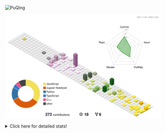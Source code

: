 ![PuQing](https://user-images.githubusercontent.com/27223114/171565019-9a56fae6-b08b-421f-99db-7e830da42371.png)

![](./profile-3d-contrib/profile-season-animate.svg)

<details>
<summary>Click here for detailed stats!</summary>

<!--START_SECTION:waka-->
**I'm a Night 🦉** 

```text
🌞 Morning    46 commits     ███░░░░░░░░░░░░░░░░░░░░░░   12.04% 
🌆 Daytime    127 commits    ████████░░░░░░░░░░░░░░░░░   33.25% 
🌃 Evening    111 commits    ███████░░░░░░░░░░░░░░░░░░   29.06% 
🌙 Night      98 commits     ██████░░░░░░░░░░░░░░░░░░░   25.65%

```


📊 **This Week I Spent My Time On** 

```text
💬 Programming Languages: 
JavaScript               15 hrs 19 mins      ███████████████░░░░░░░░░░   60.77% 
Python                   4 hrs 9 mins        ████░░░░░░░░░░░░░░░░░░░░░   16.49% 
C++                      3 hrs 4 mins        ███░░░░░░░░░░░░░░░░░░░░░░   12.19% 
C                        1 hr 7 mins         █░░░░░░░░░░░░░░░░░░░░░░░░   4.47% 
Jupyter Notebook         45 mins             ░░░░░░░░░░░░░░░░░░░░░░░░░   3.04%

🔥 Editors: 
VS Code                  25 hrs 13 mins      █████████████████████████   100.0%

💻 Operating System: 
Windows                  17 hrs 20 mins      █████████████████░░░░░░░░   68.75% 
Mac                      7 hrs 53 mins       ███████░░░░░░░░░░░░░░░░░░   31.25%

```


<!--END_SECTION:waka-->
</details>
